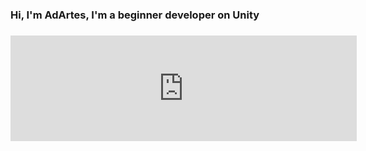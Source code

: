 ### Hi, I'm AdArtes, I'm a beginner developer on Unity

### <div align="center"><iframe frameborder="0" src="https://itch.io/embed/2771072?border_width=2&amp;bg_color=222222&amp;fg_color=eeeeee&amp;link_color=fa5c5c&amp;border_color=542763" width="554" height="169"><a href="https://adartes-dev.itch.io/poc">Age of Magic Battles: Path of Cards by AdArtes-dev</a></iframe></div>  

